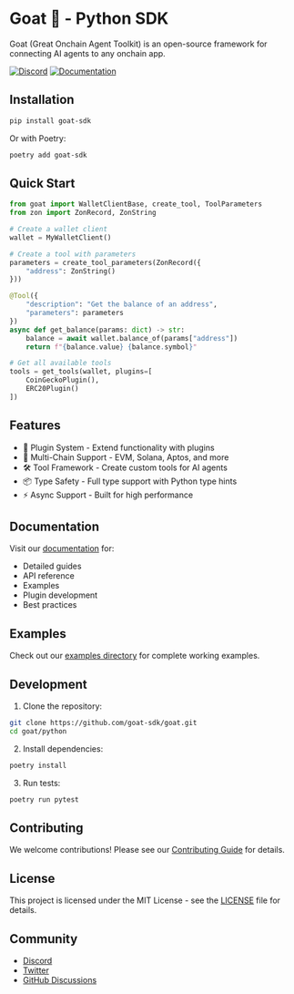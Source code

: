 # Goat 🐐 - Python SDK

Goat (Great Onchain Agent Toolkit) is an open-source framework for connecting AI agents to any onchain app.

[![Discord](https://img.shields.io/discord/1234567890?color=7289da&label=Discord&logo=discord&logoColor=white)](https://discord.gg/goat-sdk)
[![Documentation](https://img.shields.io/badge/docs-ohmygoat.dev-blue)](https://ohmygoat.dev)

## Installation

```bash
pip install goat-sdk
```

Or with Poetry:

```bash
poetry add goat-sdk
```

## Quick Start

```python
from goat import WalletClientBase, create_tool, ToolParameters
from zon import ZonRecord, ZonString

# Create a wallet client
wallet = MyWalletClient()

# Create a tool with parameters
parameters = create_tool_parameters(ZonRecord({
    "address": ZonString()
}))

@Tool({
    "description": "Get the balance of an address",
    "parameters": parameters
})
async def get_balance(params: dict) -> str:
    balance = await wallet.balance_of(params["address"])
    return f"{balance.value} {balance.symbol}"

# Get all available tools
tools = get_tools(wallet, plugins=[
    CoinGeckoPlugin(),
    ERC20Plugin()
])
```

## Features

-   🔌 Plugin System - Extend functionality with plugins
-   🔗 Multi-Chain Support - EVM, Solana, Aptos, and more
-   🛠️ Tool Framework - Create custom tools for AI agents
-   📦 Type Safety - Full type support with Python type hints
-   ⚡ Async Support - Built for high performance

## Documentation

Visit our [documentation](https://ohmygoat.dev) for:

-   Detailed guides
-   API reference
-   Examples
-   Plugin development
-   Best practices

## Examples

Check out our [examples directory](https://github.com/goat-sdk/goat/tree/main/python/examples) for complete working examples.

## Development

1. Clone the repository:

```bash
git clone https://github.com/goat-sdk/goat.git
cd goat/python
```

2. Install dependencies:

```bash
poetry install
```

3. Run tests:

```bash
poetry run pytest
```

## Contributing

We welcome contributions! Please see our [Contributing Guide](CONTRIBUTING.md) for details.

## License

This project is licensed under the MIT License - see the [LICENSE](LICENSE) file for details.

## Community

-   [Discord](https://discord.gg/goat-sdk)
-   [Twitter](https://twitter.com/goat_sdk)
-   [GitHub Discussions](https://github.com/goat-sdk/goat/discussions)
